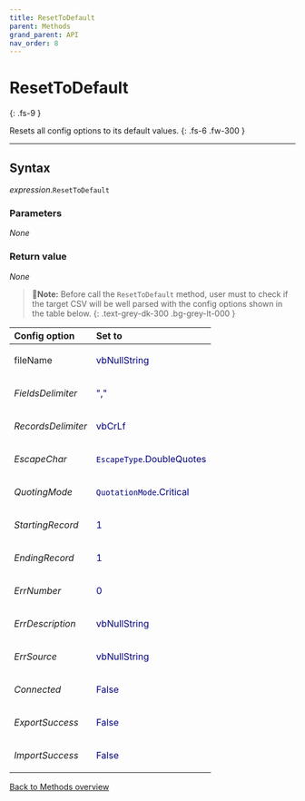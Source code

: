 ```yaml
---
title: ResetToDefault
parent: Methods
grand_parent: API
nav_order: 8
---
```


# ResetToDefault
{: .fs-9 }

Resets all config options to its default values.
{: .fs-6 .fw-300 }

---

## Syntax

*expression*.`ResetToDefault`

### Parameters

_None_

### Return value

_None_

>📝**Note:**
>Before call the `ResetToDefault` method, user must to check if the target CSV will be well parsed with the config options shown in the table below.
{: .text-grey-dk-300 .bg-grey-lt-000 }

<table>
<thead>
<tr>
<th style="text-align: left;">Config option</th>
<th style="text-align: left;">Set to</th>
</tr>
</thead>
<tbody>
<tr>
<td style="text-align: left;"><em></em>fileName</td>
<td style="text-align: left;"><p style="color:navy;">vbNullString</p></td>
</tr>
<tr>
<td style="text-align: left;"><em>FieldsDelimiter</em></td>
<td style="text-align: left;"><p style="color:navy;">","</p></td>
</tr>
<tr>
<td style="text-align: left;"><em>RecordsDelimiter</em></td>
<td style="text-align: left;"><p style="color:navy;">vbCrLf</p></td>
</tr>
<tr>
<td style="text-align: left;"><em>EscapeChar</em></td>
<td style="text-align: left;"><p style="color:navy;"><code>EscapeType</code>.DoubleQuotes</p></td>
</tr>
<tr>
<td style="text-align: left;"><em>QuotingMode</em></td>
<td style="text-align: left;"><p style="color:navy;"><code>QuotationMode</code>.Critical</p></td>
</tr>
<tr>
<td style="text-align: left;"><em>StartingRecord</em></td>
<td style="text-align: left;"><p style="color:navy;">1</p></td>
</tr>
<tr>
<td style="text-align: left;"><em>EndingRecord</em></td>
<td style="text-align: left;"><p style="color:navy;">1</p></td>
</tr>
<tr>
<td style="text-align: left;"><em>ErrNumber</em></td>
<td style="text-align: left;"><p style="color:navy;">0</p></td>
</tr>
<tr>
<td style="text-align: left;"><em>ErrDescription</em></td>
<td style="text-align: left;"><p style="color:navy;">vbNullString</p></td>
</tr>
<tr>
<td style="text-align: left;"><em>ErrSource</em></td>
<td style="text-align: left;"><p style="color:navy;">vbNullString</p></td>
</tr>
<tr>
<td style="text-align: left;"><em>Connected</em></td>
<td style="text-align: left;"><p style="color:navy;">False</p></td>
</tr>
<tr>
<td style="text-align: left;"><em>ExportSuccess</em></td>
<td style="text-align: left;"><p style="color:navy;">False</p></td>
</tr>
<tr>
<td style="text-align: left;"><em>ImportSuccess</em></td>
<td style="text-align: left;"><p style="color:navy;">False</p></td>
</tr>
</tbody>
</table>

[Back to Methods overview](https://ws-garcia.github.io/VBA-CSV-interface/api/methods/)

